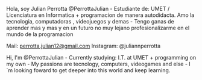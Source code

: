 Hola, soy Julian Perrotta @PerrottaJulian - Estudiante de: UMET / Licenciatura en Informatica + programacion de manera autodidacta. Amo la tecnologia, computadoras , videojuegos y demas -
Tengo ganas de aprender mas y mas y en un futuro no muy lejano profesionalizarme en el mundo de la programacion

Mail: perrotta.julian12@gmail.com
Instagram: @juliannperrotta

Hi, I'm @PerrottaJulian - Currently studying: I.T. at UMET + programming on my own - My passions are tecnology, computers, videogames and else - 
I´m looking foward to get deeper into this world and keep learning.


<!---
PerrottaJulian/PerrottaJulian is a ✨ special ✨ repository because its `README.md` (this file) appears on your GitHub profile.
You can click the Preview link to take a look at your changes.
--->
